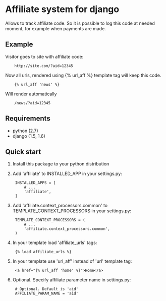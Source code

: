 Affiliate system for django
===========================

Allows to track affiliate code. So it is possible to log this code at needed moment, for example when payments are made.

Example
-------

Visitor goes to site with affiliate code:

        http://site.com/?aid=12345

Now all urls, rendered using {% url_aff %} template tag will keep this code.

        {% url_aff 'news' %}

Will render automatically

        /news/?aid=12345


Requirements
-----------

- python (2.7)
- django (1.5, 1.6)


Quick start
-----------

1. Install this package to your python distribution

2. Add 'affiliate' to INSTALLED_APP in your settings.py:

        INSTALLED_APPS = [
            # ...
            'affiliate',
        ]

3. Add 'affiliate.context_processors.common' to TEMPLATE_CONTEXT_PROCESSORS in your settings.py:

        TEMPLATE_CONTEXT_PROCESSORS = (
            # ...
            'affiliate.context_processors.common',
        )

4. In your template load 'affiliate_urls' tags:

        {% load affiliate_urls %}

5. In your template use 'url_aff' instead of 'url' template tag:

        <a href="{% url_aff 'home' %}">Home</a>

6. Optional. Specify affiliate parameter name in settings.py:

        # Optional. Default is 'aid'
        AFFILIATE_PARAM_NAME = 'aid'


